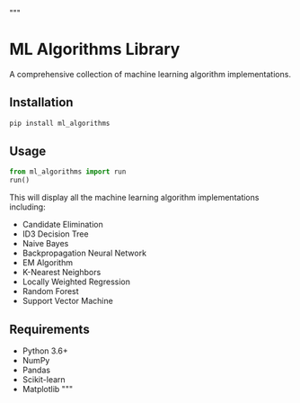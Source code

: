 """
# ML Algorithms Library

A comprehensive collection of machine learning algorithm implementations.

## Installation

```bash
pip install ml_algorithms
```

## Usage

```python
from ml_algorithms import run
run()
```

This will display all the machine learning algorithm implementations including:
- Candidate Elimination
- ID3 Decision Tree
- Naive Bayes
- Backpropagation Neural Network
- EM Algorithm
- K-Nearest Neighbors
- Locally Weighted Regression
- Random Forest
- Support Vector Machine

## Requirements

- Python 3.6+
- NumPy
- Pandas
- Scikit-learn
- Matplotlib
"""